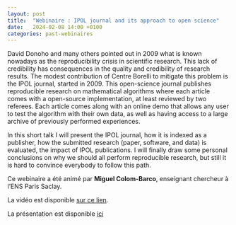 ```yaml
---
layout: post
title:  "Webinaire : IPOL journal and its approach to open science"
date:   2024-02-08 14:00 +0100
categories: past-webinaires
---
```



David Donoho and many others pointed out in 2009 what is known nowadays as the reproducibility crisis in scientific research. This lack of credibility has consequences in the quality and credibility of research results. The modest contribution of Centre Borelli to mitigate this problem is the IPOL journal, started in 2009. This open-science journal publishes reproducible research on mathematical algorithms where each article comes with a open-source implementation, at least reviewed by two referees. Each article comes along with an online demo that allows any user to test the algorithm with their own data, as well as having access to a large archive of previously performed experiences.

In this short talk I will present the IPOL journal, how it is indexed as a publisher, how the submitted research (paper, software, and data) is evaluated, the impact of IPOL publications. I will finally draw some personal conclusions on why we should all perform reproducible research, but still it is hard to convince everybody to follow this path.

Ce webinaire a été animé par **Miguel Colom-Barco**, enseignant chercheur à l’ENS Paris Saclay.

La vidéo est disponible [sur ce lien](https://videos.univ-grenoble-alpes.fr/video/29004-the-ipol-journal-and-its-approach-to-open-science/).

La présentation est disponible [ici](https://reproducibility.gricad-pages.univ-grenoble-alpes.fr/web/medias/slides/M_Colom_08_02_2024_IPOL_Webinar.pdf)
